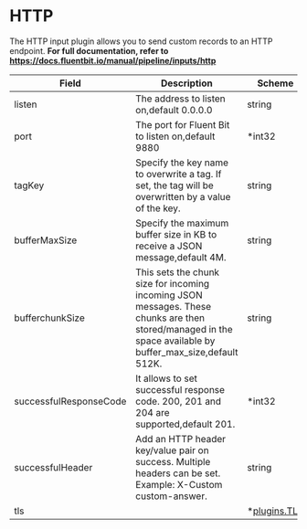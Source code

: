 # HTTP

The HTTP input plugin allows you to send custom records to an HTTP endpoint. **For full documentation, refer to https://docs.fluentbit.io/manual/pipeline/inputs/http**


| Field | Description | Scheme |
| ----- | ----------- | ------ |
| listen | The address to listen on,default 0.0.0.0 | string |
| port | The port for Fluent Bit to listen on,default 9880 | *int32 |
| tagKey | Specify the key name to overwrite a tag. If set, the tag will be overwritten by a value of the key. | string |
| bufferMaxSize | Specify the maximum buffer size in KB to receive a JSON message,default 4M. | string |
| bufferchunkSize | This sets the chunk size for incoming incoming JSON messages. These chunks are then stored/managed in the space available by buffer_max_size,default 512K. | string |
| successfulResponseCode | It allows to set successful response code. 200, 201 and 204 are supported,default 201. | *int32 |
| successfulHeader | Add an HTTP header key/value pair on success. Multiple headers can be set. Example: X-Custom custom-answer. | string |
| tls |  | *[plugins.TLS](../tls.md) |
